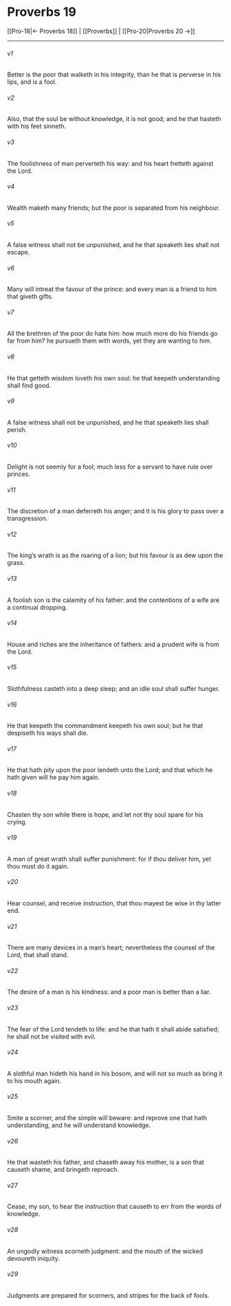 # Proverbs 19

[[Pro-18|← Proverbs 18]] | [[Proverbs]] | [[Pro-20|Proverbs 20 →]]
***

###### v1
Better is the poor that walketh in his integrity, than he that is perverse in his lips, and is a fool.
###### v2
Also, that the soul be without knowledge, it is not good; and he that hasteth with his feet sinneth.
###### v3
The foolishness of man perverteth his way: and his heart fretteth against the Lord.
###### v4
Wealth maketh many friends; but the poor is separated from his neighbour.
###### v5
A false witness shall not be unpunished, and he that speaketh lies shall not escape.
###### v6
Many will intreat the favour of the prince: and every man is a friend to him that giveth gifts.
###### v7
All the brethren of the poor do hate him: how much more do his friends go far from him? he pursueth them with words, yet they are wanting to him.
###### v8
He that getteth wisdom loveth his own soul: he that keepeth understanding shall find good.
###### v9
A false witness shall not be unpunished, and he that speaketh lies shall perish.
###### v10
Delight is not seemly for a fool; much less for a servant to have rule over princes.
###### v11
The discretion of a man deferreth his anger; and it is his glory to pass over a transgression.
###### v12
The king’s wrath is as the roaring of a lion; but his favour is as dew upon the grass.
###### v13
A foolish son is the calamity of his father: and the contentions of a wife are a continual dropping.
###### v14
House and riches are the inheritance of fathers: and a prudent wife is from the Lord.
###### v15
Slothfulness casteth into a deep sleep; and an idle soul shall suffer hunger.
###### v16
He that keepeth the commandment keepeth his own soul; but he that despiseth his ways shall die.
###### v17
He that hath pity upon the poor lendeth unto the Lord; and that which he hath given will he pay him again.
###### v18
Chasten thy son while there is hope, and let not thy soul spare for his crying.
###### v19
A man of great wrath shall suffer punishment: for if thou deliver him, yet thou must do it again.
###### v20
Hear counsel, and receive instruction, that thou mayest be wise in thy latter end.
###### v21
There are many devices in a man’s heart; nevertheless the counsel of the Lord, that shall stand.
###### v22
The desire of a man is his kindness: and a poor man is better than a liar.
###### v23
The fear of the Lord tendeth to life: and he that hath it shall abide satisfied; he shall not be visited with evil.
###### v24
A slothful man hideth his hand in his bosom, and will not so much as bring it to his mouth again.
###### v25
Smite a scorner, and the simple will beware: and reprove one that hath understanding, and he will understand knowledge.
###### v26
He that wasteth his father, and chaseth away his mother, is a son that causeth shame, and bringeth reproach.
###### v27
Cease, my son, to hear the instruction that causeth to err from the words of knowledge.
###### v28
An ungodly witness scorneth judgment: and the mouth of the wicked devoureth iniquity.
###### v29
Judgments are prepared for scorners, and stripes for the back of fools. 
